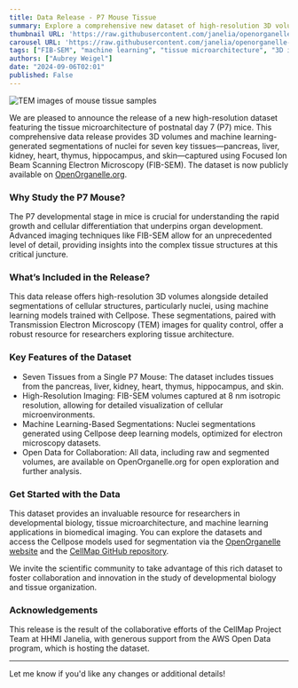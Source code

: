 ```yaml
--- 
title: Data Release - P7 Mouse Tissue
summary: Explore a comprehensive new dataset of high-resolution 3D volumes and machine learning-based segmentations from seven tissues in a single P7 mouse.
thumbnail URL: 'https://raw.githubusercontent.com/janelia/openorganelle-blog/main/assets/p7_mouse_data_release_banner.png'
carousel URL: 'https://raw.githubusercontent.com/janelia/openorganelle-blog/main/assets/p7_mouse_data_release_banner.png'
tags: ["FIB-SEM", "machine learning", "tissue microarchitecture", "3D imaging", "open data", "P7 mouse"]
authors: ["Aubrey Weigel"]
date: "2024-09-06T02:01"
published: False
---
```


![TEM images of mouse tissue samples](https://raw.githubusercontent.com/janelia/openorganelle-blog/main/assets/p7_mouse_1.png)

We are pleased to announce the release of a new high-resolution dataset featuring the tissue microarchitecture of postnatal day 7 (P7) mice. This comprehensive data release provides 3D volumes and machine learning-generated segmentations of nuclei for seven key tissues—pancreas, liver, kidney, heart, thymus, hippocampus, and skin—captured using Focused Ion Beam Scanning Electron Microscopy (FIB-SEM). The dataset is now publicly available on [OpenOrganelle.org](https://openorganelle.org).

### Why Study the P7 Mouse?

The P7 developmental stage in mice is crucial for understanding the rapid growth and cellular differentiation that underpins organ development. Advanced imaging techniques like FIB-SEM allow for an unprecedented level of detail, providing insights into the complex tissue structures at this critical juncture.

### What’s Included in the Release?

This data release offers high-resolution 3D volumes alongside detailed segmentations of cellular structures, particularly nuclei, using machine learning models trained with Cellpose. These segmentations, paired with Transmission Electron Microscopy (TEM) images for quality control, offer a robust resource for researchers exploring tissue architecture.

### Key Features of the Dataset

- Seven Tissues from a Single P7 Mouse: The dataset includes tissues from the pancreas, liver, kidney, heart, thymus, hippocampus, and skin.
- High-Resolution Imaging: FIB-SEM volumes captured at 8 nm isotropic resolution, allowing for detailed visualization of cellular microenvironments.
- Machine Learning-Based Segmentations: Nuclei segmentations generated using Cellpose deep learning models, optimized for electron microscopy datasets.
- Open Data for Collaboration: All data, including raw and segmented volumes, are available on OpenOrganelle.org for open exploration and further analysis.

### Get Started with the Data

This dataset provides an invaluable resource for researchers in developmental biology, tissue microarchitecture, and machine learning applications in biomedical imaging. You can explore the datasets and access the Cellpose models used for segmentation via the [OpenOrganelle website](https://openorganelle.org) and the [CellMap GitHub repository](https://github.com/janelia-cellmap/cellmap-models).

We invite the scientific community to take advantage of this rich dataset to foster collaboration and innovation in the study of developmental biology and tissue organization.

### Acknowledgements

This release is the result of the collaborative efforts of the CellMap Project Team at HHMI Janelia, with generous support from the AWS Open Data program, which is hosting the dataset.

---

Let me know if you'd like any changes or additional details!
